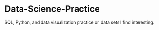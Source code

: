# Data-Science-Practice
SQL, Python, and data visualization practice on data sets I find interesting.
